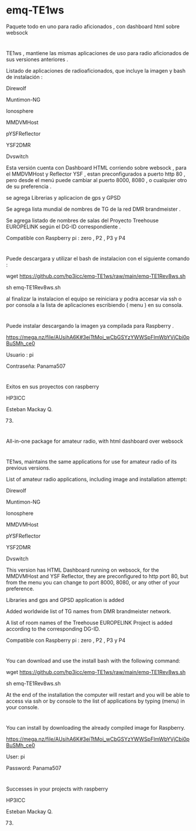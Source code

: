 # emq-TE1ws
Paquete todo en uno para radio aficionados , con dashboard html sobre websock 
#

TE1ws , mantiene las mismas aplicaciones de uso para radio aficionados de sus versiones anteriores .

Listado de aplicaciones de radioaficionados, que incluye la imagen y bash de instalación :

Direwolf 

Muntimon-NG 

Ionosphere

MMDVMHost

pYSFReflector 

YSF2DMR

Dvswitch 


Esta versión cuenta con Dashboard HTML corriendo sobre websock , para el MMDVMHost y Reflector YSF , estan preconfigurados a puerto http 80 , pero desde el menú puede cambiar al puerto 8000, 8080 , o cualquier otro de su preferencia .

se agrega Librerias y aplicacion de gps y GPSD

Se agrega lista mundial de nombres de TG de la red DMR brandmeister .

Se agrega listado de nombres de salas del Proyecto Treehouse EUROPELINK según el DG-ID correspondiente .


Compatible con Raspberry pi : zero , P2 , P3 y P4

#

Puede descargara y utilizar el bash de instalacion con el siguiente comando :

wget https://github.com/hp3icc/emq-TE1ws/raw/main/emq-TE1Rev8ws.sh

sh emq-TE1Rev8ws.sh

al finalizar la instalacion el equipo se reiniciara y podra accesar via ssh o por consola a la lista de aplicaciones escribiendo ( menu ) en su consola.

#

Puede instalar descargando la imagen ya compilada para Raspberry . 

https://mega.nz/file/AUsihA6K#3eiTtMoi_wCbGSYzYWWSpFlmWbYVjCbi0pBuSMh_ce0

Usuario :    pi

Contraseña:  Panama507

#
Exitos en sus proyectos con raspberry 

HP3ICC

Esteban Mackay Q.

73.

#

All-in-one package for amateur radio, with html dashboard over websock

#

TE1ws, maintains the same applications for use for amateur radio of its previous versions.

List of amateur radio applications, including image and installation attempt:

Direwolf

Muntimon-NG

Ionosphere

MMDVMHost

pYSFReflector

YSF2DMR

Dvswitch

This version has HTML Dashboard running on websock, for the MMDVMHost and YSF Reflector, they are preconfigured to http port 80, but from the menu you can change to port 8000, 8080, or any other of your preference.

Libraries and gps and GPSD application is added

Added worldwide list of TG names from DMR brandmeister network.

A list of room names of the Treehouse EUROPELINK Project is added according to the corresponding DG-ID.

Compatible con Raspberry pi : zero , P2 , P3 y P4

#

You can download and use the install bash with the following command:

wget https://github.com/hp3icc/emq-TE1ws/raw/main/emq-TE1Rev8ws.sh

sh emq-TE1Rev8ws.sh

At the end of the installation the computer will restart and you will be able to access via ssh or by console to the list of applications by typing (menu) in your console.

#

You can install by downloading the already compiled image for Raspberry.

https://mega.nz/file/AUsihA6K#3eiTtMoi_wCbGSYzYWWSpFlmWbYVjCbi0pBuSMh_ce0

User: pi

Password: Panama507

#

Successes in your projects with raspberry

HP3ICC

Esteban Mackay Q.

73.
